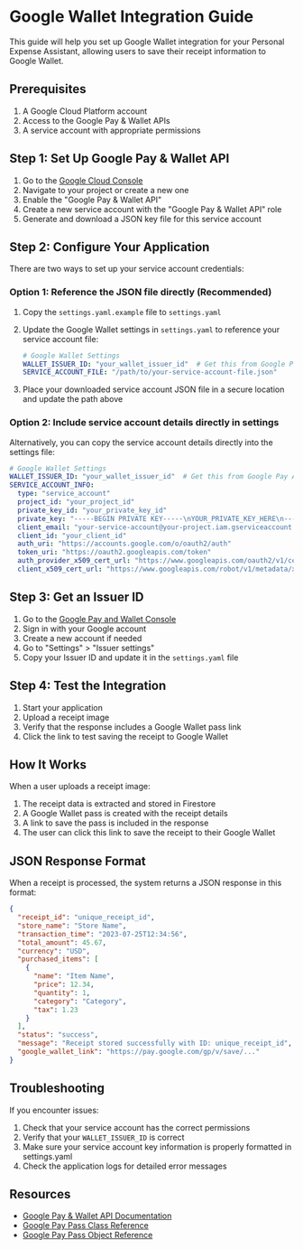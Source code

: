 # Google Wallet Integration Guide

This guide will help you set up Google Wallet integration for your Personal Expense Assistant, allowing users to save their receipt information to Google Wallet.

## Prerequisites

1. A Google Cloud Platform account
2. Access to the Google Pay & Wallet APIs
3. A service account with appropriate permissions

## Step 1: Set Up Google Pay & Wallet API

1. Go to the [Google Cloud Console](https://console.cloud.google.com/)
2. Navigate to your project or create a new one
3. Enable the "Google Pay & Wallet API"
4. Create a new service account with the "Google Pay & Wallet API" role
5. Generate and download a JSON key file for this service account

## Step 2: Configure Your Application

There are two ways to set up your service account credentials:

### Option 1: Reference the JSON file directly (Recommended)

1. Copy the `settings.yaml.example` file to `settings.yaml`
2. Update the Google Wallet settings in `settings.yaml` to reference your service account file:
   ```yaml
   # Google Wallet Settings
   WALLET_ISSUER_ID: "your_wallet_issuer_id"  # Get this from Google Pay API for Passes
   SERVICE_ACCOUNT_FILE: "/path/to/your-service-account-file.json"
   ```

3. Place your downloaded service account JSON file in a secure location and update the path above

### Option 2: Include service account details directly in settings

Alternatively, you can copy the service account details directly into the settings file:

```yaml
# Google Wallet Settings
WALLET_ISSUER_ID: "your_wallet_issuer_id"  # Get this from Google Pay API for Passes
SERVICE_ACCOUNT_INFO:
  type: "service_account"
  project_id: "your_project_id"
  private_key_id: "your_private_key_id"
  private_key: "-----BEGIN PRIVATE KEY-----\nYOUR_PRIVATE_KEY_HERE\n-----END PRIVATE KEY-----\n"
  client_email: "your-service-account@your-project.iam.gserviceaccount.com"
  client_id: "your_client_id"
  auth_uri: "https://accounts.google.com/o/oauth2/auth"
  token_uri: "https://oauth2.googleapis.com/token"
  auth_provider_x509_cert_url: "https://www.googleapis.com/oauth2/v1/certs"
  client_x509_cert_url: "https://www.googleapis.com/robot/v1/metadata/x509/your-service-account%40your-project.iam.gserviceaccount.com"
```

## Step 3: Get an Issuer ID

1. Go to the [Google Pay and Wallet Console](https://pay.google.com/business/console/)
2. Sign in with your Google account
3. Create a new account if needed
4. Go to "Settings" > "Issuer settings"
5. Copy your Issuer ID and update it in the `settings.yaml` file

## Step 4: Test the Integration

1. Start your application
2. Upload a receipt image
3. Verify that the response includes a Google Wallet pass link
4. Click the link to test saving the receipt to Google Wallet

## How It Works

When a user uploads a receipt image:

1. The receipt data is extracted and stored in Firestore
2. A Google Wallet pass is created with the receipt details
3. A link to save the pass is included in the response
4. The user can click this link to save the receipt to their Google Wallet

## JSON Response Format

When a receipt is processed, the system returns a JSON response in this format:

```json
{
  "receipt_id": "unique_receipt_id",
  "store_name": "Store Name",
  "transaction_time": "2023-07-25T12:34:56",
  "total_amount": 45.67,
  "currency": "USD",
  "purchased_items": [
    {
      "name": "Item Name",
      "price": 12.34,
      "quantity": 1,
      "category": "Category",
      "tax": 1.23
    }
  ],
  "status": "success",
  "message": "Receipt stored successfully with ID: unique_receipt_id",
  "google_wallet_link": "https://pay.google.com/gp/v/save/..."
}
```

## Troubleshooting

If you encounter issues:

1. Check that your service account has the correct permissions
2. Verify that your `WALLET_ISSUER_ID` is correct
3. Make sure your service account key information is properly formatted in settings.yaml
4. Check the application logs for detailed error messages

## Resources

- [Google Pay & Wallet API Documentation](https://developers.google.com/pay/passes/reference/web/overview)
- [Google Pay Pass Class Reference](https://developers.google.com/pay/passes/reference/web/v1/genericclass)
- [Google Pay Pass Object Reference](https://developers.google.com/pay/passes/reference/web/v1/genericobject)

